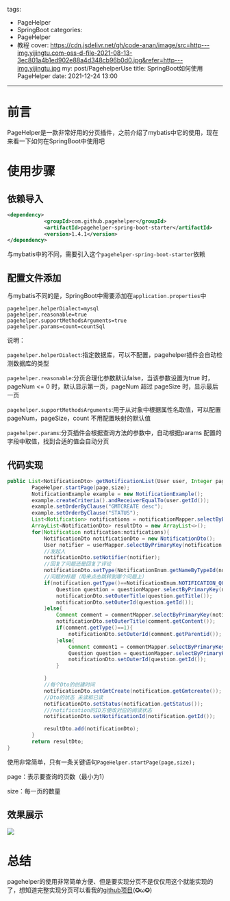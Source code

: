 tags:
  - PageHelper
  - SpringBoot
categories:
  - PageHelper
  - 教程
cover: https://cdn.jsdelivr.net/gh/code-anan/image/src=http---img.yijingtu.com-oss-d-file-2021-08-13-3ec801a4b1ed902e88a4d348cb96b0d0.jpg&refer=http---img.yijingtu.jpg
my: post/PagehelperUse
title: SpringBoot如何使用PageHelper
date: 2021-12-24 13:00
------

# 前言

PageHelper是一款非常好用的分页插件，之前介绍了mybatis中它的使用，现在来看一下如何在SpringBoot中使用吧

#  使用步骤

## 依赖导入

```xml
<dependency>
            <groupId>com.github.pagehelper</groupId>
            <artifactId>pagehelper-spring-boot-starter</artifactId>
            <version>1.4.1</version>
</dependency>
```

与mybatis中的不同，需要引入这个`pagehelper-spring-boot-starter`依赖

## 配置文件添加

与mybatis不同的是，SpringBoot中需要添加在`application.properties`中 

```properties
pagehelper.helperDialect=mysql
pagehelper.reasonable=true
pagehelper.supportMethodsArguments=true
pagehelper.params=count=countSql
```

说明：

`pagehelper.helperDialect`:指定数据库，可以不配置，pagehelper插件会自动检测数据库的类型

`pagehelper.reasonable`:分页合理化参数默认false，当该参数设置为true 时，pageNum <= 0 时，默认显示第一页，pageNum 超过 pageSize 时，显示最后一页

`pagehelper.supportMethodsArguments`:用于从对象中根据属性名取值，可以配置pageNum，pageSize，count 不用配置映射的默认值

`pagehelper.params`:分页插件会根据查询方法的参数中，自动根据params 配置的字段中取值，找到合适的值会自动分页

## 代码实现

```java
public List<NotificationDto> getNotificationList(User user, Integer page, Integer size) {
        PageHelper.startPage(page,size);
        NotificationExample example = new NotificationExample();
        example.createCriteria().andReceiverEqualTo(user.getId());
        example.setOrderByClause("GMTCREATE desc");
        example.setOrderByClause("STATUS");
        List<Notification> notifications = notificationMapper.selectByExample(example);
        ArrayList<NotificationDto> resultDto = new ArrayList<>();
        for(Notification notification:notifications){
            NotificationDto notificationDto = new NotificationDto();
            User notifier = userMapper.selectByPrimaryKey(notification.getNotifier());
            //发起人
            notificationDto.setNotifier(notifier);
            //回复了问题还是回复了评论
            notificationDto.setType(NotificationEnum.getNameByTypeId(notification.getType()));
            //问题的标题（用来点击跳转到哪个问题上）
            if(notification.getType()==NotificationEnum.NOTIFICATION_QUESTION.getType()){
                Question question = questionMapper.selectByPrimaryKey(notification.getOuterid());
                notificationDto.setOuterTitle(question.getTitle());
                notificationDto.setOuterId(question.getId());
            }else{
                Comment comment = commentMapper.selectByPrimaryKey(notification.getOuterid());
                notificationDto.setOuterTitle(comment.getContent());
                if(comment.getType()==1){
                    notificationDto.setOuterId(comment.getParentid());
                }else{
                    Comment comment1 = commentMapper.selectByPrimaryKey(comment.getParentid());
                    Question question = questionMapper.selectByPrimaryKey(comment1.getParentid());
                    notificationDto.setOuterId(question.getId());
                }

            }
            //每个Dto的创建时间
            notificationDto.setGmtCreate(notification.getGmtcreate());
            //Dto的状态 未读和已读
            notificationDto.setStatus(notification.getStatus());
            ///notification的ID方便改对应的阅读状态
            notificationDto.setNotificationId(notification.getId());

            resultDto.add(notificationDto);
        }
        return resultDto;
}
```

使用非常简单，只有一条关键语句`PageHelper.startPage(page,size);`

page：表示要查询的页数（最小为1）

size：每一页的数量

## 效果展示

![](https://cdn.jsdelivr.net/gh/code-anan/image/20211226192056.png)

# 总结

pagehelper的使用非常简单方便、但是要实现分页不是仅仅用这个就能实现的了，想知道完整实现分页可以看我的[github项目](https://github.com/code-anan/community)(✪ω✪)